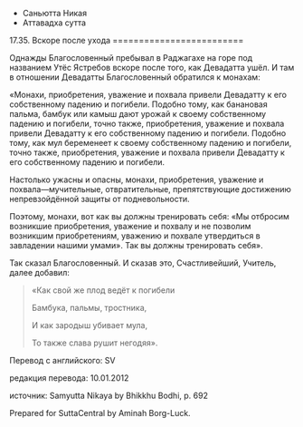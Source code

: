 









* Саньютта Никая
* Аттавадха сутта


17\.35\. Вскоре после ухода
\=\=\=\=\=\=\=\=\=\=\=\=\=\=\=\=\=\=\=\=\=\=\=\=\=



Однажды Благословенный пребывал в Раджагахе на горе под названием Утёс Ястребов вскоре после того, как Девадатта ушёл\. И там в отношении Девадатты Благословенный обратился к монахам:


«Монахи, приобретения, уважение и похвала привели Девадатту к его собственному падению и погибели\. Подобно тому, как банановая пальма, бамбук или камыш дают урожай к своему собственному падению и погибели, точно также, приобретения, уважение и похвала привели Девадатту к его собственному падению и погибели\. Подобно тому, как мул беременеет к своему собственному падению и погибели, точно также, приобретения, уважение и похвала привели Девадатту к его собственному падению и погибели\.


Настолько ужасны и опасны, монахи, приобретения, уважение и похвала—мучительные, отвратительные, препятствующие достижению непревзойдённой защиты от подневольности\.


Поэтому, монахи, вот как вы должны тренировать себя: «Мы отбросим возникшие приобретения, уважение и похвалу и не позволим возникшим приобретениям, уважению и похвале утвердиться в завладении нашими умами»\. Так вы должны тренировать себя»\.


Так сказал Благословенный\. И сказав это, Счастливейший, Учитель, далее добавил:



> «Как свой же плод ведёт к погибели  
> 
> Бамбука, пальмы, тростника,  
> 
> И как зародыш убивает мула,  
> 
> То также слава рушит негодяя»\.



Перевод с английского: SV


редакция перевода: 10\.01\.2012


источник: Samyutta Nikaya by Bhikkhu Bodhi, p\. 692


Prepared for SuttaCentral by Aminah Borg\-Luck\.






